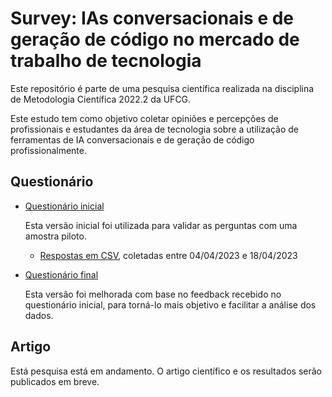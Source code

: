 # Survey: IAs conversacionais e de geração de código no mercado de trabalho de tecnologia

Este repositório é parte de uma pesquisa científica realizada na disciplina de Metodologia Científica 2022.2 da UFCG.

Este estudo tem como objetivo coletar opiniões e percepções de profissionais e estudantes da área de tecnologia sobre a utilização de ferramentas de IA conversacionais e de geração de código profissionalmente.

## Questionário

- [Questionário inicial](https://drive.google.com/file/d/1Hmzddqdt8X7wz8zfJOrqdUCmTFYAdWgr/view?usp=sharing)

  Esta versão inicial foi utilizada para validar as perguntas com uma amostra piloto.

  - [Respostas em CSV](./questionario-inicial/respostas.csv), coletadas entre 04/04/2023 e 18/04/2023

- [Questionário final](https://drive.google.com/file/d/1mV9bBaWcPZvwSm6W92adP81Am7ycxJPi/view?usp=sharing)

  Esta versão foi melhorada com base no feedback recebido no questionário inicial, para torná-lo mais objetivo e facilitar a análise dos dados.

## Artigo

Está pesquisa está em andamento. O artigo científico e os resultados serão publicados em breve.
